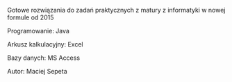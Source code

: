 Gotowe rozwiązania do zadań praktycznych z matury z informatyki w nowej formule od 2015

  Programowanie: Java

  Arkusz kalkulacyjny: Excel

  Bazy danych: MS Access

Autor: Maciej Sepeta
